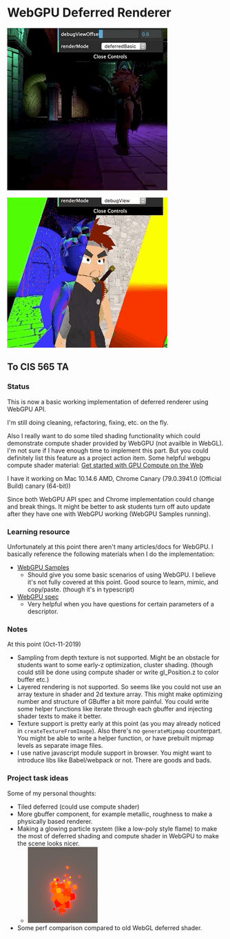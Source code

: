 # WebGPU Deferred Renderer

![](imgs/deferred.gif)


![](imgs/debug-view.gif)


## To CIS 565 TA

### Status

This is now a basic working implementation of deferred renderer using WebGPU API.

I'm still doing cleaning, refactoring, fixing, etc. on the fly.

Also I really want to do some tiled shading functionality which could demonstrate compute shader provided by WebGPU (not availble in WebGL). I'm not sure if I have enough time to implement this part. But you could definitely list this feature as a project action item. Some helpful webgpu compute shader material: [Get started with GPU Compute on the Web](https://developers.google.com/web/updates/2019/08/get-started-with-gpu-compute-on-the-web)

I have it working on Mac 10.14.6 AMD, Chrome Canary (79.0.3941.0 (Official Build) canary (64-bit))

Since both WebGPU API spec and Chrome implementation could change and break things. It might be better to ask students turn off auto update after they have one with WebGPU working (WebGPU Samples running).

### Learning resource

Unfortunately at this point there aren't many articles/docs for WebGPU. I basically reference the following materials when I do the implementation:

* [WebGPU Samples]()
    * Should give you some basic scenarios of using WebGPU. I believe it's not fully covered at this point. Good source to learn, mimic, and copy/paste. (though it's in typescript)
* [WebGPU spec](https://gpuweb.github.io/gpuweb/)
    * Very helpful when you have questions for certain parameters of a descriptor.

### Notes

At this point (Oct-11-2019)

* Sampling from depth texture is not supported. Might be an obstacle for students want to some early-z optimization, cluster shading. (though could still be done using compute shader or write gl_Position.z to color buffer etc.)
* Layered rendering is not supported. So seems like you could not use an array texture in shader and 2d texture array. This might make optimizing number and structure of GBuffer a bit more painful. You could write some helper functions like iterate through each gbuffer and injecting shader texts to make it better.
* Texture support is pretty early at this point (as you may already noticed in `createTextureFromImage`). Also there's no `generateMipmap` counterpart. You might be able to write a helper function, or have prebuilt mipmap levels as separate image files.
* I use native javascript module support in browser. You might want to introduce libs like Babel/webpack or not. There are goods and bads.

### Project task ideas

Some of my personal thoughts:

* Tiled deferred (could use compute shader)
* More gbuffer component, for example metallic, roughness to make a physically based renderer.
* Making a glowing particle system (like a low-poly style flame) to make the most of deferred shading and compute shader in WebGPU to make the scene looks nicer.
    * ![](imgs/particle-idea.gif)
* Some perf comparison compared to old WebGL deferred shader.

